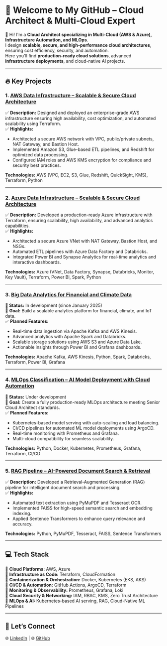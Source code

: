 # **🚀 Welcome to My GitHub – Cloud Architect & Multi-Cloud Expert**

👋 Hi! I'm a **Cloud Architect specializing in Multi-Cloud (AWS & Azure), Infrastructure Automation, and MLOps**.  
I design **scalable, secure, and high-performance cloud architectures**, ensuring cost efficiency, security, and automation.  
Here you'll find **production-ready cloud solutions**, advanced **infrastructure deployments**, and cloud-native AI projects.  

---

## **🔥 Key Projects**

### **1. [AWS Data Infrastructure – Scalable & Secure Cloud Architecture](https://github.com/Vitmer/AWS_Data_Infra_Project)**  
✅ **Description:** Designed and deployed an enterprise-grade AWS infrastructure ensuring high availability, cost optimization, and automated scalability using Terraform.  
✅ **Highlights:**  
- Architected a secure AWS network with VPC, public/private subnets, NAT Gateway, and Bastion Host.  
- Implemented Amazon S3, Glue-based ETL pipelines, and Redshift for optimized data processing.  
- Configured IAM roles and AWS KMS encryption for compliance and security best practices.  

**Technologies:** AWS (VPC, EC2, S3, Glue, Redshift, QuickSight, KMS), Terraform, Python  

---

### **2. [Azure Data Infrastructure – Scalable & Secure Cloud Architecture](https://github.com/Vitmer/Azure_Data_Infra_Project)**  
✅ **Description:** Developed a production-ready Azure infrastructure with Terraform, ensuring scalability, high availability, and advanced analytics capabilities.  
✅ **Highlights:**  
- Architected a secure Azure VNet with NAT Gateway, Bastion Host, and NSGs.  
- Automated ETL pipelines with Azure Data Factory and Databricks.  
- Integrated Power BI and Synapse Analytics for real-time analytics and interactive dashboards.  

**Technologies:** Azure (VNet, Data Factory, Synapse, Databricks, Monitor, Key Vault), Terraform, Power BI, Spark, Python  

---

### **3. [Big Data Analytics for Financial and Climate Data](https://github.com/Vitmer/Big_Data_Analytics_for_Financial_and_Climate_Data)**  
**🚧 Status:** In development (since January 2025)  
🎯 **Goal:** Build a scalable analytics platform for financial, climate, and IoT data.  
✅ **Planned Features:**  
- Real-time data ingestion via Apache Kafka and AWS Kinesis.  
- Advanced analytics with Apache Spark and Databricks.  
- Scalable storage solutions using AWS S3 and Azure Data Lake.  
- Actionable insights through Power BI and Grafana dashboards.  

**Technologies:** Apache Kafka, AWS Kinesis, Python, Spark, Databricks, Terraform, Power BI, Grafana  

---

### **4. [MLOps Classification – AI Model Deployment with Cloud Automation](https://github.com/Vitmer/MLOps-Classification-with-Cloud-Deployment-Options)**  
**🚧 Status:** Under development  
🎯 **Goal:** Create a fully production-ready MLOps architecture meeting Senior Cloud Architect standards.  
✅ **Planned Features:**  
- Kubernetes-based model serving with auto-scaling and load balancing.  
- CI/CD pipelines for automated ML model deployments using ArgoCD.  
- Real-time monitoring with Prometheus and Grafana.  
- Multi-cloud compatibility for seamless scalability.  

**Technologies:** Python, Docker, Kubernetes, Prometheus, Grafana, Terraform, CI/CD  

---

### **5. [RAG Pipeline – AI-Powered Document Search & Retrieval](https://github.com/Vitmer/RAG-Pipeline)**  
✅ **Description:** Developed a Retrieval-Augmented Generation (RAG) pipeline for intelligent document search and processing.  
✅ **Highlights:**  
- Automated text extraction using PyMuPDF and Tesseract OCR.  
- Implemented FAISS for high-speed semantic search and embedding indexing.  
- Applied Sentence Transformers to enhance query relevance and accuracy.  

**Technologies:** Python, PyMuPDF, Tesseract, FAISS, Sentence Transformers  

---

## **💻 Tech Stack**
🔹 **Cloud Platforms:** AWS, Azure  
🔹 **Infrastructure as Code:** Terraform, CloudFormation  
🔹 **Containerization & Orchestration:** Docker, Kubernetes (EKS, AKS)  
🔹 **CI/CD & Automation:** GitHub Actions, ArgoCD, Terraform  
🔹 **Monitoring & Observability:** Prometheus, Grafana, Loki  
🔹 **Cloud Security & Networking:** IAM, RBAC, KMS, Zero Trust Architecture  
🔹 **MLOps & AI:** Kubernetes-based AI serving, RAG, Cloud-Native ML Pipelines   

---

## **📢 Let’s Connect**
🌐 [LinkedIn](https://www.linkedin.com/in/vitalij-merenics-451331249/) | 🌐 [GitHub](https://github.com/Vitmer)

